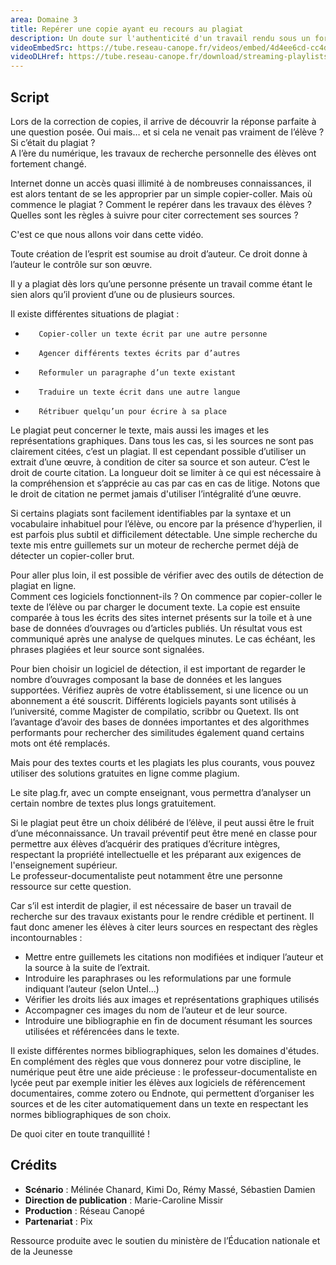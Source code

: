 ```yaml
---
area: Domaine 3
title: Repérer une copie ayant eu recours au plagiat
description: Un doute sur l'authenticité d'un travail rendu sous un format numérique ? Dans cette vidéo, quelques solutions pour estimer rapidement si un élève est auteur de plagiat et des pistes pour sensibiliser ses élèves à ce sujet !
videoEmbedSrc: https://tube.reseau-canope.fr/videos/embed/4d4ee6cd-cc4d-4253-9269-979a89835099
videoDLHref: https://tube.reseau-canope.fr/download/streaming-playlists/hls/videos/4d4ee6cd-cc4d-4253-9269-979a89835099-1080-fragmented.mp4
---
```


## Script

Lors de la correction de copies, il arrive de découvrir la réponse parfaite à une question posée. Oui mais… et si cela ne venait pas vraiment de l’élève ? Si c’était du plagiat ?  
A l’ère du numérique, les travaux de recherche personnelle des élèves ont fortement changé. 

Internet donne un accès quasi illimité à de nombreuses connaissances, il est alors tentant de se les approprier par un simple copier-coller. 
Mais où commence le plagiat ? 
Comment le repérer dans les travaux des élèves ? 
Quelles sont les règles à suivre pour citer correctement ses sources ? 

C'est ce que nous allons voir dans cette vidéo. 

Toute création de l’esprit est soumise au droit d’auteur. Ce droit donne à l’auteur le contrôle sur son œuvre. 

Il y a plagiat dès lors qu’une personne présente un travail comme étant le sien alors qu’il provient d’une ou de plusieurs sources. 

Il existe différentes situations de plagiat : 
-        Copier-coller un texte écrit par une autre personne 
-        Agencer différents textes écrits par d’autres 
-        Reformuler un paragraphe d’un texte existant
-        Traduire un texte écrit dans une autre langue
-        Rétribuer quelqu’un pour écrire à sa place 

Le plagiat peut concerner le texte, mais aussi les images et les représentations graphiques. Dans tous les cas, si les sources ne sont pas clairement citées, c’est un plagiat. 
​​Il est cependant possible d’utiliser un extrait d’une œuvre, à condition de citer sa source et son auteur.  C’est le droit de courte citation. La longueur doit se limiter à ce qui est nécessaire à la compréhension et s’apprécie au cas par cas en cas de litige. Notons que le droit de citation ne permet jamais d'utiliser l’intégralité d’une œuvre. 

Si certains plagiats sont facilement identifiables par la syntaxe et un vocabulaire inhabituel pour l’élève, ou encore par la présence d’hyperlien, il est parfois plus subtil et difficilement détectable. 
Une simple recherche du texte mis entre guillemets sur un moteur de recherche permet déjà de détecter un copier-coller brut. 

Pour aller plus loin, il est possible de vérifier avec des outils de détection de plagiat en ligne.   
Comment ces logiciels fonctionnent-ils ? 
On commence par copier-coller le texte de l’élève ou par charger le document texte. 
La copie est ensuite comparée à tous les écrits des sites internet présents sur la toile et à une base de données d’ouvrages ou d’articles publiés. Un résultat vous est communiqué après une analyse de quelques minutes. Le cas échéant, les phrases plagiées et leur source sont signalées. 

Pour bien choisir un logiciel de détection, il est important de regarder le nombre d’ouvrages composant la base de données et les langues supportées. Vérifiez auprès de votre établissement, si une licence ou un abonnement a été souscrit. 
Différents logiciels payants sont utilisés à l’université, comme Magister de compilatio, scribbr ou Quetext.  Ils ont l’avantage d’avoir des bases de données importantes et des algorithmes performants pour rechercher des similitudes également quand certains mots ont été remplacés. 

Mais pour des textes courts et les plagiats les plus courants, vous pouvez utiliser des solutions gratuites en ligne comme plagium. 

Le site plag.fr, avec un compte enseignant, vous permettra d’analyser un certain nombre de textes plus longs gratuitement. 

Si le plagiat peut être un choix délibéré de l’élève, il peut aussi être le fruit d’une méconnaissance. Un travail préventif peut être mené en classe pour permettre aux élèves d’acquérir des pratiques d’écriture intègres, respectant la propriété intellectuelle et les préparant aux exigences de l'enseignement supérieur.  
Le professeur-documentaliste peut notamment être une personne ressource sur cette question. 

Car s’il est interdit de plagier, il est nécessaire de baser un travail de recherche sur des travaux existants pour le rendre crédible et pertinent. Il faut donc amener les élèves à citer leurs sources en respectant des règles incontournables : 
-  Mettre entre guillemets les citations non modifiées et indiquer l’auteur et la source à la suite de l’extrait. 
-  Introduire les paraphrases ou les reformulations par une formule indiquant l’auteur (selon Untel…) 
-  Vérifier les droits liés aux images et représentations graphiques utilisés 
-  Accompagner ces images du nom de l’auteur et de leur source. 
-  Introduire une bibliographie en fin de document résumant les sources utilisées et référencées dans le texte. 

Il existe différentes normes bibliographiques, selon les domaines d'études. En complément des règles que vous donnerez pour votre discipline, le numérique peut être une aide précieuse :  le professeur-documentaliste en lycée peut par exemple initier les élèves aux logiciels de référencement documentaires, comme zotero ou Endnote, qui permettent d’organiser les sources et de les citer automatiquement dans un texte en respectant les normes bibliographiques de son choix. 

De quoi citer en toute tranquillité ! 


## Crédits

- **Scénario** : Mélinée Chanard, Kimi Do, Rémy Massé, Sébastien Damien
- **Direction de publication** : Marie-Caroline Missir
- **Production** : Réseau Canopé
- **Partenariat** : Pix

Ressource produite avec le soutien du ministère de l’Éducation nationale et de la Jeunesse
